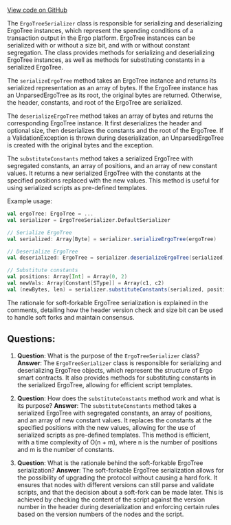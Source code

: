 [View code on GitHub](sigmastate-interpreterhttps://github.com/ScorexFoundation/sigmastate-interpreter/interpreter/shared/src/main/scala/sigmastate/serialization/ErgoTreeSerializer.scala)

The `ErgoTreeSerializer` class is responsible for serializing and deserializing ErgoTree instances, which represent the spending conditions of a transaction output in the Ergo platform. ErgoTree instances can be serialized with or without a size bit, and with or without constant segregation. The class provides methods for serializing and deserializing ErgoTree instances, as well as methods for substituting constants in a serialized ErgoTree.

The `serializeErgoTree` method takes an ErgoTree instance and returns its serialized representation as an array of bytes. If the ErgoTree instance has an UnparsedErgoTree as its root, the original bytes are returned. Otherwise, the header, constants, and root of the ErgoTree are serialized.

The `deserializeErgoTree` method takes an array of bytes and returns the corresponding ErgoTree instance. It first deserializes the header and optional size, then deserializes the constants and the root of the ErgoTree. If a ValidationException is thrown during deserialization, an UnparsedErgoTree is created with the original bytes and the exception.

The `substituteConstants` method takes a serialized ErgoTree with segregated constants, an array of positions, and an array of new constant values. It returns a new serialized ErgoTree with the constants at the specified positions replaced with the new values. This method is useful for using serialized scripts as pre-defined templates.

Example usage:

```scala
val ergoTree: ErgoTree = ...
val serializer = ErgoTreeSerializer.DefaultSerializer

// Serialize ErgoTree
val serialized: Array[Byte] = serializer.serializeErgoTree(ergoTree)

// Deserialize ErgoTree
val deserialized: ErgoTree = serializer.deserializeErgoTree(serialized)

// Substitute constants
val positions: Array[Int] = Array(0, 2)
val newVals: Array[Constant[SType]] = Array(c1, c2)
val (newBytes, len) = serializer.substituteConstants(serialized, positions, newVals)
```

The rationale for soft-forkable ErgoTree serialization is explained in the comments, detailing how the header version check and size bit can be used to handle soft forks and maintain consensus.
## Questions: 
 1. **Question**: What is the purpose of the `ErgoTreeSerializer` class?
   **Answer**: The `ErgoTreeSerializer` class is responsible for serializing and deserializing ErgoTree objects, which represent the structure of Ergo smart contracts. It also provides methods for substituting constants in the serialized ErgoTree, allowing for efficient script templates.

2. **Question**: How does the `substituteConstants` method work and what is its purpose?
   **Answer**: The `substituteConstants` method takes a serialized ErgoTree with segregated constants, an array of positions, and an array of new constant values. It replaces the constants at the specified positions with the new values, allowing for the use of serialized scripts as pre-defined templates. This method is efficient, with a time complexity of O(n + m), where n is the number of positions and m is the number of constants.

3. **Question**: What is the rationale behind the soft-forkable ErgoTree serialization?
   **Answer**: The soft-forkable ErgoTree serialization allows for the possibility of upgrading the protocol without causing a hard fork. It ensures that nodes with different versions can still parse and validate scripts, and that the decision about a soft-fork can be made later. This is achieved by checking the content of the script against the version number in the header during deserialization and enforcing certain rules based on the version numbers of the nodes and the script.